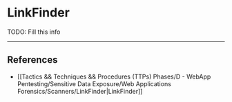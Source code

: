 # LinkFinder

TODO: Fill this info

---
## References

- [[Tactics && Techniques && Procedures (TTPs) Phases/D - WebApp Pentesting/Sensitive Data Exposure/Web Applications Forensics/Scanners/LinkFinder|LinkFinder]]